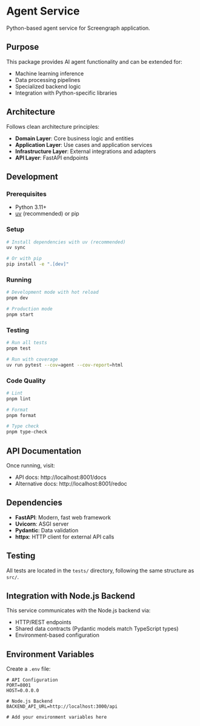 # Agent Service

Python-based agent service for Screengraph application.

## Purpose

This package provides AI agent functionality and can be extended for:
- Machine learning inference
- Data processing pipelines
- Specialized backend logic
- Integration with Python-specific libraries

## Architecture

Follows clean architecture principles:
- **Domain Layer**: Core business logic and entities
- **Application Layer**: Use cases and application services
- **Infrastructure Layer**: External integrations and adapters
- **API Layer**: FastAPI endpoints

## Development

### Prerequisites

- Python 3.11+
- [uv](https://github.com/astral-sh/uv) (recommended) or pip

### Setup

```bash
# Install dependencies with uv (recommended)
uv sync

# Or with pip
pip install -e ".[dev]"
```

### Running

```bash
# Development mode with hot reload
pnpm dev

# Production mode
pnpm start
```

### Testing

```bash
# Run all tests
pnpm test

# Run with coverage
uv run pytest --cov=agent --cov-report=html
```

### Code Quality

```bash
# Lint
pnpm lint

# Format
pnpm format

# Type check
pnpm type-check
```

## API Documentation

Once running, visit:
- API docs: http://localhost:8001/docs
- Alternative docs: http://localhost:8001/redoc

## Dependencies

- **FastAPI**: Modern, fast web framework
- **Uvicorn**: ASGI server
- **Pydantic**: Data validation
- **httpx**: HTTP client for external API calls

## Testing

All tests are located in the `tests/` directory, following the same structure as `src/`.

## Integration with Node.js Backend

This service communicates with the Node.js backend via:
- HTTP/REST endpoints
- Shared data contracts (Pydantic models match TypeScript types)
- Environment-based configuration

## Environment Variables

Create a `.env` file:

```env
# API Configuration
PORT=8001
HOST=0.0.0.0

# Node.js Backend
BACKEND_API_URL=http://localhost:3000/api

# Add your environment variables here
```

